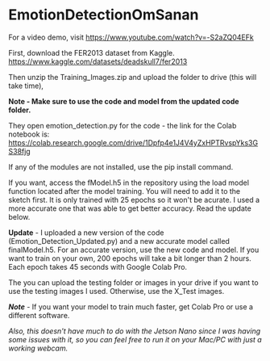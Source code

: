 # EmotionDetectionOmSanan

For a video demo, visit https://www.youtube.com/watch?v=-S2aZQ04EFk

First, download the FER2013 dataset from Kaggle.
https://www.kaggle.com/datasets/deadskull7/fer2013

Then unzip the Training_Images.zip and upload the folder to drive (this will take time),

****Note - Make sure to use the code and model from the updated code folder.****

They open emotion_detection.py for the code - the link for the Colab notebook is:
https://colab.research.google.com/drive/1Dpfp4e1J4V4yZxHPTRvspYks3GS38fjg

If any of the modules are not installed, use the pip install <module> command.

If you want, access the fModel.h5 in the repository using the load model function located after the model training. You will need to add it to the sketch first. It is only trained with 25 epochs so it won't be acurate. I used a more accurate one that was able to get better accuracy. Read the update below.

****Update**** - I uploaded a new version of the code (Emotion_Detection_Updated.py) and a new accurate model called finalModel.h5. For an accurate version, use the new code and model. If you want to train on your own, 200 epochs will take a bit longer than 2 hours. Each epoch takes 45 seconds with Google Colab Pro. 

The you can upload the testing folder or images in your drive if you want to use the testing images I used. Otherwise, use the X_Test images.

***Note*** - If you want your model to train much faster, get Colab Pro or use a different software.

*Also, this doesn't have much to do with the Jetson Nano since I was having some issues with it, so you can feel free to run it on your Mac/PC with just a working webcam.*